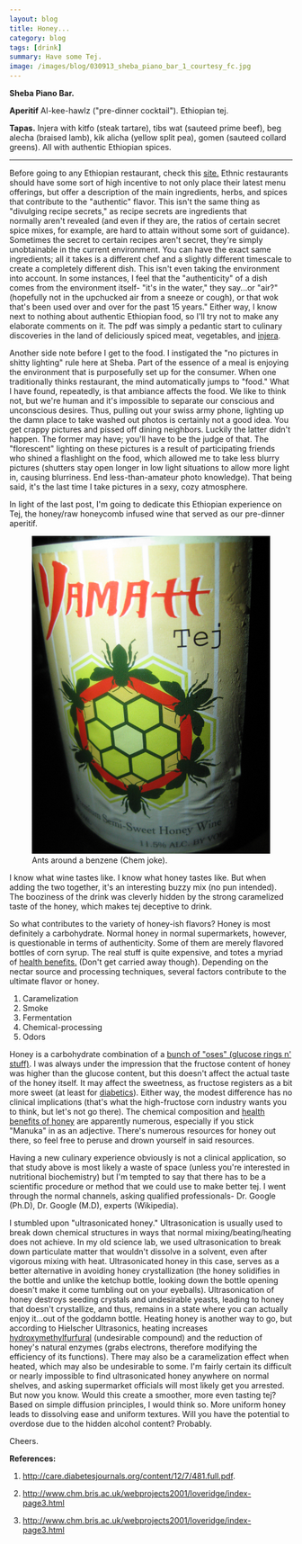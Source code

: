 ```yaml
---
layout: blog
title: Honey...
category: blog
tags: [drink]  
summary: Have some Tej.
image: /images/blog/030913_sheba_piano_bar_1_courtesy_fc.jpg
---
```


**Sheba Piano Bar.**

**Aperitif** Al-kee-hawlz ("pre-dinner cocktail"). Ethiopian tej.

**Tapas.** Injera with kitfo (steak tartare), tibs wat (sauteed prime beef), beg alecha (braised lamb), kik alicha (yellow split pea), gomen (sauteed collard greens). All with authentic Ethiopian spices.

---

Before going to any Ethiopian restaurant, check this [site.](http://shebapianolounge.com/images/sheba_ethiopianspiceguide.pdf) Ethnic restaurants should have some sort of high incentive to not only place their latest menu offerings, but offer a description of the main ingredients, herbs, and spices that contribute to the "authentic" flavor. This isn't the same thing as "divulging recipe secrets," as recipe secrets are ingredients that normally aren't revealed (and even if they are, the ratios of certain secret spice mixes, for example, are hard to attain without some sort of guidance). Sometimes the secret to certain recipes aren't secret, they're simply unobtainable in the current environment. You can have the exact same ingredients; all it takes is a different chef and a slightly different timescale to create a completely different dish. This isn't even taking the environment into account. In some instances, I feel that the "authenticity" of a dish comes from the environment itself- "it's in the water," they say...or "air?"(hopefully not in the upchucked air from a sneeze or cough), or that wok that's been used over and over for the past 15 years." Either way, I know next to nothing about authentic Ethiopian food, so I'll try not to make any elaborate comments on it. The pdf was simply a pedantic start to culinary discoveries in the land of deliciously spiced meat, vegetables, and [injera](bubbles).

Another side note before I get to the food. I instigated the "no pictures in shitty lighting" rule here at Sheba. Part of the essence of a meal is enjoying the environment that is purposefully set up for the consumer. When one traditionally thinks restaurant, the mind automatically jumps to "food." What I have found, repeatedly, is that ambiance affects the food. We like to think not, but we're human and it's impossible to separate our conscious and unconscious desires. Thus, pulling out your swiss army phone, lighting up the damn place to take washed out photos is certainly not a good idea. You get crappy pictures and pissed off dining neighbors. Luckily the latter didn't happen. The former may have; you'll have to be the judge of that. The "florescent" lighting on these pictures is a result of participating friends who shined a flashlight on the food, which allowed me to take less blurry pictures (shutters stay open longer in low light situations to allow more light in, causing blurriness. End less-than-amateur photo knowledge). That being said, it's the last time I take pictures in a sexy, cozy atmosphere.

In light of the last post, I'm going to dedicate this Ethiopian experience on Tej, the honey/raw honeycomb infused wine that served as our pre-dinner aperitif.

<figure>
    <img src="/images/blog/030913_sheba_piano_bar_1_courtesy_fc.jpg"></img>
    <figcaption>Ants around a benzene (Chem joke).</figcaption>
</figure>

I know what wine tastes like. I know what honey tastes like. But when adding the two together, it's an interesting buzzy mix (no pun intended). The booziness of the drink was cleverly hidden by the strong caramelized taste of the honey, which makes tej deceptive to drink.

So what contributes to the variety of honey-ish flavors? Honey is most definitely a carbohydrate. Normal honey in normal supermarkets, however, is questionable in terms of authenticity. Some of them are merely flavored bottles of corn syrup. The real stuff is quite expensive, and totes a myriad of [health benefits.](http://www.chm.bris.ac.uk/webprojects2001/loveridge/index-page3.html) (Don't get carried away though). Depending on the nectar source and processing techniques, several factors contribute to the ultimate flavor or honey.

1. Caramelization
2. Smoke
3. Fermentation
4. Chemical-processing
5. Odors

Honey is a carbohydrate combination of a [bunch of "oses" (glucose rings n' stuff)](http://www.chm.bris.ac.uk/webprojects2001/loveridge/index-page3.html). I was always under the impression that the fructose content of honey was higher than the glucose content, but this doesn't affect the actual taste of the honey itself. It may affect the sweetness, as fructose registers as a bit more sweet (at least for [diabetics](http://care.diabetesjournals.org/content/12/7/481.full.pdf)). Either way, the modest difference has no clinical implications (that's what the high-fructose corn industry wants you to think, but let's not go there). The chemical composition and [health benefits of honey](http://www.chm.bris.ac.uk/webprojects2001/loveridge/index-page3.html) are apparently numerous, especially if you stick "Manuka" in as an adjective. There's numerous resources for honey out there, so feel free to peruse and drown yourself in said resources.

Having a new culinary experience obviously is not a clinical application, so that study above is most likely a waste of space (unless you're interested in nutritional biochemistry) but I'm tempted to say that there has to be a scientific procedure or method that we could use to make better tej. I went through the normal channels, asking qualified professionals- Dr. Google (Ph.D), Dr. Google (M.D), experts (Wikipedia).

I stumbled upon "ultrasonicated honey." Ultrasonication is usually used to break down chemical structures in ways that normal mixing/beating/heating does not achieve. In my old science lab, we used ultrasonication to break down particulate matter that wouldn't dissolve in a solvent, even after vigorous mixing with heat. Ultrasonicated honey in this case, serves as a better alternative in avoiding honey crystallization (the honey solidifies in the bottle and unlike the ketchup bottle, looking down the bottle opening doesn't make it come tumbling out on your eyeballs). Ultrasonication of honey destroys seeding crystals and undesirable yeasts, leading to honey that doesn't crystallize, and thus, remains in a state where you can actually enjoy it...out of the goddamn bottle. Heating honey is another way to go, but according to Hielscher Ultrasonics, heating increases [hydroxymethylfurfural](http://en.wikipedia.org/wiki/Hydroxymethylfurfural#As_an_unwanted_component) (undesirable compound) and the reduction of honey's natural enzymes (grabs electrons, therefore modifying the efficiency of its functions). There may also be a caramelization effect when heated, which may also be undesirable to some. I'm fairly certain its difficult or nearly impossible to find ultrasonicated honey anywhere on normal shelves, and asking supermarket officials will most likely get you arrested. But now you know. Would this create a smoother, more even tasting tej? Based on simple diffusion principles, I would think so. More uniform honey leads to dissolving ease and uniform textures. Will you have the potential to overdose due to the hidden alcohol content? Probably.

Cheers.

**References:**

1. http://care.diabetesjournals.org/content/12/7/481.full.pdf.

2. http://www.chm.bris.ac.uk/webprojects2001/loveridge/index-page3.html

3. http://www.chm.bris.ac.uk/webprojects2001/loveridge/index-page3.html
